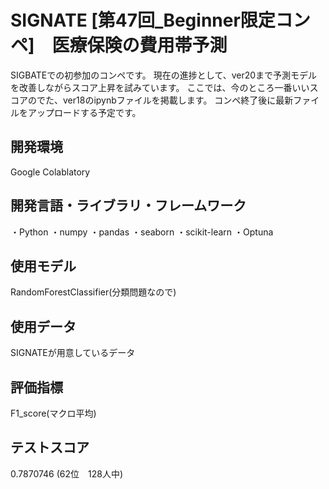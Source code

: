 # SIGNATE [第47回_Beginner限定コンペ]　医療保険の費用帯予測

SIGBATEでの初参加のコンペです。
現在の進捗として、ver20まで予測モデルを改善しながらスコア上昇を試みています。
ここでは、今のところ一番いいスコアのでた、ver18のipynbファイルを掲載します。
コンペ終了後に最新ファイルをアップロードする予定です。


## 開発環境
Google Colablatory

## 開発言語・ライブラリ・フレームワーク
・Python
・numpy
・pandas
・seaborn
・scikit-learn
・Optuna


## 使用モデル
RandomForestClassifier(分類問題なので)

## 使用データ
SIGNATEが用意しているデータ

## 評価指標
F1_score(マクロ平均)

## テストスコア
0.7870746 (62位　128人中)
